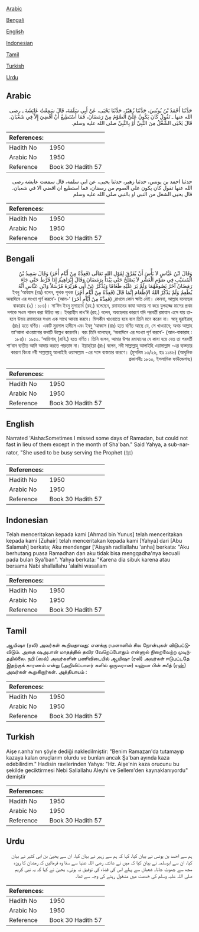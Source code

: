 [Arabic](#arabic)

[Bengali](#bengali)

[English](#english)

[Indonesian](#indonesian)

[Tamil](#tamil)

[Turkish](#turkish)

[Urdu](#urdu)

## Arabic


<div dir="rtl" lang="ar" style={{fontSize:'larger',backgroundColor:'#f8f9fa',padding:20}}>
حَدَّثَنَا أَحْمَدُ بْنُ يُونُسَ، حَدَّثَنَا زُهَيْرٌ، حَدَّثَنَا يَحْيَى، عَنْ أَبِي سَلَمَةَ، قَالَ سَمِعْتُ عَائِشَةَ ـ رضى الله عنها ـ تَقُولُ كَانَ يَكُونُ عَلَىَّ الصَّوْمُ مِنْ رَمَضَانَ، فَمَا أَسْتَطِيعُ أَنْ أَقْضِيَ إِلاَّ فِي شَعْبَانَ‏.‏ قَالَ يَحْيَى الشُّغْلُ مِنَ النَّبِيِّ أَوْ بِالنَّبِيِّ صلى الله عليه وسلم‏.‏
</div>
<div style={{backgroundColor:'#f8f9fa',padding:20, marginBottom: 10}}><table> <thead> <tr> <th>References:</th> <th></th> </tr> </thead> <tbody><tr><td>Hadith No</td><td>1950</td></tr><tr><td>Arabic No</td><td>1950</td></tr><tr><td>Reference</td><td>Book 30 Hadith 57</td></tr></tbody></table></div>


<div dir="rtl" lang="ar" style={{fontSize:'larger',backgroundColor:'#f8f9fa',padding:20}}>
حدثنا احمد بن يونس، حدثنا زهير، حدثنا يحيى، عن ابي سلمة، قال سمعت عايشة رضى الله عنها تقول كان يكون على الصوم من رمضان، فما استطيع ان اقضي الا في شعبان. قال يحيى الشغل من النبي او بالنبي صلى الله عليه وسلم
</div>
<div style={{backgroundColor:'#f8f9fa',padding:20, marginBottom: 10}}><table> <thead> <tr> <th>References:</th> <th></th> </tr> </thead> <tbody><tr><td>Hadith No</td><td>1950</td></tr><tr><td>Arabic No</td><td>1950</td></tr><tr><td>Reference</td><td>Book 30 Hadith 57</td></tr></tbody></table></div>

## Bengali


<div dir="rtl" lang="bn" style={{fontSize:'larger',backgroundColor:'#f8f9fa',padding:20}}>
وَقَالَ ابْنُ عَبَّاسٍ لاَ بَأْسَ أَنْ يُفَرَّقَ لِقَوْلِ اللهِ تَعَالَى (فَعِدَّةٌ مِنْ أَيَّامٍ أُخَرَ) وَقَالَ سَعِيدُ بْنُ الْمُسَيَّبِ فِي صَوْمِ الْعَشْرِ لاَ يَصْلُحُ حَتَّى يَبْدَأَ بِرَمَضَانَ وَقَالَ إِبْرَاهِيمُ إِذَا فَرَّطَ حَتَّى جَاءَ رَمَضَانُ آخَرُ يَصُومُهُمَا وَلَمْ يَرَ عَلَيْهِ طَعَامًا وَيُذْكَرُ عَنْ أَبِي هُرَيْرَةَ مُرْسَلاً وَابْنِ عَبَّاسٍ أَنَّهُ يُطْعِمُ وَلَمْ يَذْكُرْ اللهُ الإِطْعَامَ إِنَّمَا قَالَ (فَعِدَّةٌ مِنْ أَيَّامٍ أُخَرَ) ইবনু ‘আব্বাস (রাঃ) বলেন, পৃথক পৃথক রাখলে কোন ক্ষতি নেই। কেননা, আল্লাহ বলেছেন, (فَعِدَّةٌ مِنْ أَيَّامٍ أُخَرَ) ‘অন্যদিনে এর সংখ্যা পূর্ণ করবে’- (আল-বাকারাহ (২) : ১৮৪)। সা‘ঈদ ইবনু মুসায়্যাব (রহ.) বলেছেন, রমাযানের কাযা আদায় না করে যুলহাজ্জ মাসের প্রথম দশকে সওম পালন করা উচিত নয়। ইবরাহীম নাখ‘ঈ (রহ.) বলেন, অবহেলার কারণে যদি পরবর্তী রমাযান এসে যায় তাহলে উভয় রমাযানের সওম এক সাথে আদায় করবে। মিসকীন খাওয়াতে হবে বলে তিনি মনে করেন না। আবূ হুরাইরাহ্ (রাঃ) হতে বর্ণিত। একটি মুরসাল হাদীসে এবং ইবনু ‘আব্বাস (রাঃ) হতে বর্ণিত আছে যে, সে খাওয়াবে; অথচ আল্লাহ তা‘আলা খাওয়ানোর কথাটি উল্লেখ করেননি। বরং তিনি বলেছেন, ‘অন্যদিনে এর সংখ্যা পূর্ণ করবে’- (আল-বাকারাহ : ১৮৪)। ১৯৫০. ‘আয়িশাহ্ (রাযি.) হতে বর্ণিত। তিনি বলেন, আমার উপর রমাযানের যে কাযা হয়ে যেত তা পরবর্তী শা‘বান ব্যতীত আমি আদায় করতে পারতাম না। ইয়াহ্ইয়া (রাঃ) বলেন, নবী সাল্লাল্লাহু আলাইহি ওয়াসাল্লাম -এর ব্যস্ততার কারণে কিংবা নবী সাল্লাল্লাহু আলাইহি ওয়াসাল্লাম -এর সঙ্গে ব্যস্ততার কারণে। (মুসলিম ১৩/২৬, হাঃ ১১৪৬) (আধুনিক প্রকাশনীঃ ১৮১০, ইসলামিক ফাউন্ডেশনঃ)
</div>
<div style={{backgroundColor:'#f8f9fa',padding:20, marginBottom: 10}}><table> <thead> <tr> <th>References:</th> <th></th> </tr> </thead> <tbody><tr><td>Hadith No</td><td>1950</td></tr><tr><td>Arabic No</td><td>1950</td></tr><tr><td>Reference</td><td>Book 30 Hadith 57</td></tr></tbody></table></div>

## English


<div dir="ltr" lang="en" style={{fontSize:'larger',backgroundColor:'#f8f9fa',padding:20}}>
Narrated 'Aisha:Sometimes I missed some days of Ramadan, but could not fast in lieu of them except in the month of Sha'ban." Said Yahya, a sub-narrator, "She used to be busy serving the Prophet (ﷺ)
</div>
<div style={{backgroundColor:'#f8f9fa',padding:20, marginBottom: 10}}><table> <thead> <tr> <th>References:</th> <th></th> </tr> </thead> <tbody><tr><td>Hadith No</td><td>1950</td></tr><tr><td>Arabic No</td><td>1950</td></tr><tr><td>Reference</td><td>Book 30 Hadith 57</td></tr></tbody></table></div>

## Indonesian


<div dir="ltr" lang="id" style={{fontSize:'larger',backgroundColor:'#f8f9fa',padding:20}}>
Telah menceritakan kepada kami [Ahmad bin Yunus] telah menceritakan kepada kami [Zuhair] telah menceritakan kepada kami [Yahya] dari [Abu Salamah] berkata; Aku mendengar ['Aisyah radliallahu 'anha] berkata: "Aku berhutang puasa Ramadhan dan aku tidak bisa mengqadha'nya kecuali pada bulan Sya'ban". Yahya berkata: "Karena dia sibuk karena atau bersama Nabi shallallahu 'alaihi wasallam
</div>
<div style={{backgroundColor:'#f8f9fa',padding:20, marginBottom: 10}}><table> <thead> <tr> <th>References:</th> <th></th> </tr> </thead> <tbody><tr><td>Hadith No</td><td>1950</td></tr><tr><td>Arabic No</td><td>1950</td></tr><tr><td>Reference</td><td>Book 30 Hadith 57</td></tr></tbody></table></div>

## Tamil


<div dir="ltr" lang="ta" style={{fontSize:'larger',backgroundColor:'#f8f9fa',padding:20}}>
ஆயிஷா (ரலி) அவர்கள் கூறியதாவது: எனக்கு ரமளானில் சில நோன்புகள் விடுபட்டுவிடும். அதை ஷஅபான் மாதத்தில் தவிர வேறெப்போதும் என்னால் நிறைவேற்ற முடிந்ததில்லை. நபி (ஸல்) அவர்களின் பணிவிடையில் ஆயிஷா (ரலி) அவர்கள் ஈடுபட்டதே இதற்குக் காரணம் என்று (அறிவிப்பாளர் களில் ஒருவரான) யஹ்யா பின் சயீத் (ரஹ்) அவர்கள் கூறுகிறார்கள். அத்தியாயம் :
</div>
<div style={{backgroundColor:'#f8f9fa',padding:20, marginBottom: 10}}><table> <thead> <tr> <th>References:</th> <th></th> </tr> </thead> <tbody><tr><td>Hadith No</td><td>1950</td></tr><tr><td>Arabic No</td><td>1950</td></tr><tr><td>Reference</td><td>Book 30 Hadith 57</td></tr></tbody></table></div>

## Turkish


<div dir="ltr" lang="tr" style={{fontSize:'larger',backgroundColor:'#f8f9fa',padding:20}}>
Aişe r.anha'nın şöyle dediği nakledilmiştir: "Benim Ramazan'da tutamayıp kazaya kalan oruçlarım olurdu ve bunları ancak Şa'ban ayında kaza edebilirdim." Hadisin ravilerinden Yahya: "Hz. Aişe'nin kaza orucunu bu şekilde geciktirmesi Nebi Sallallahu Aleyhi ve Sellem'den kaynaklanıyordu" demiştir
</div>
<div style={{backgroundColor:'#f8f9fa',padding:20, marginBottom: 10}}><table> <thead> <tr> <th>References:</th> <th></th> </tr> </thead> <tbody><tr><td>Hadith No</td><td>1950</td></tr><tr><td>Arabic No</td><td>1950</td></tr><tr><td>Reference</td><td>Book 30 Hadith 57</td></tr></tbody></table></div>

## Urdu


<div dir="rtl" lang="ur" style={{fontSize:'larger',backgroundColor:'#f8f9fa',padding:20}}>
ہم سے احمد بن یونس نے بیان کیا، کہا کہ ہم سے زہیر نے بیان کیا، ان سے یحییٰ بن ابی کثیر نے بیان کیا، ان سے ابوسلمہ نے بیان کیا کہ میں نے عائشہ رضی اللہ عنہا سے سنا وہ فرماتیں کہ رمضان کا روزہ مجھ سے چھوٹ جاتا۔ شعبان سے پہلے اس کی قضاء کی توفیق نہ ہوتی۔ یحییٰ نے کہا کہ یہ نبی کریم صلی اللہ علیہ وسلم کی خدمت میں مشغول رہنے کی وجہ سے تھا۔
</div>
<div style={{backgroundColor:'#f8f9fa',padding:20, marginBottom: 10}}><table> <thead> <tr> <th>References:</th> <th></th> </tr> </thead> <tbody><tr><td>Hadith No</td><td>1950</td></tr><tr><td>Arabic No</td><td>1950</td></tr><tr><td>Reference</td><td>Book 30 Hadith 57</td></tr></tbody></table></div>